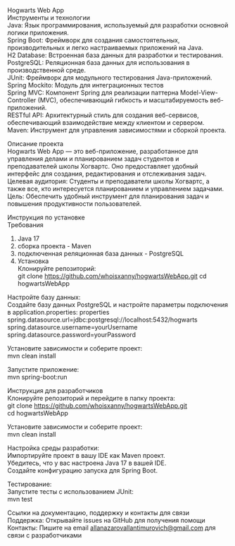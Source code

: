 Hogwarts Web App  
Инструменты и технологии  
Java: Язык программирования, используемый для разработки основной логики приложения.  
Spring Boot: Фреймворк для создания самостоятельных, производительных и легко настраиваемых приложений на Java.  
H2 Database: Встроенная база данных для разработки и тестирования.  
PostgreSQL: Реляционная база данных для использования в производственной среде.  
JUnit: Фреймворк для модульного тестирования Java-приложений.  
Spring Mockito: Модуль для интеграционных тестов  
Spring MVC: Компонент Spring для реализации паттерна Model-View-Controller (MVC), обеспечивающий гибкость и масштабируемость веб-приложений.  
RESTful API: Архитектурный стиль для создания веб-сервисов, обеспечивающий взаимодействие между клиентом и сервером.  
Maven: Инструмент для управления зависимостями и сборкой проекта.  

Описание проекта  
Hogwarts Web App — это веб-приложение, разработанное для управления делами и планированием задач студентов и преподавателей школы Хогвартс. Оно предоставляет удобный интерфейс для создания, редактирования и отслеживания задач.  
Целевая аудитория: Студенты и преподаватели школы Хогвартс, а также все, кто интересуется планированием и управлением задачами.  
Цель: Обеспечить удобный инструмент для планирования задач и повышения продуктивности пользователей.  
  
Инструкция по установке  
Требования  
1. Java 17  
2. сборка проекта - Maven  
3. подключенная реляционная база данных - PostgreSQL  
4. Установка  
Клонируйте репозиторий:  
git clone https://github.com/whoisxanny/hogwartsWebApp.git
cd hogwartsWebApp  
  
Настройте базу данных:  
Создайте базу данных PostgreSQL и настройте параметры подключения в application.properties:
properties  
spring.datasource.url=jdbc:postgresql://localhost:5432/hogwarts  
spring.datasource.username=yourUsername  
spring.datasource.password=yourPassword  

Установите зависимости и соберите проект:  
mvn clean install  

Запустите приложение:  
mvn spring-boot:run  

Инструкция для разработчиков  
Клонируйте репозиторий и перейдите в папку проекта:  
git clone https://github.com/whoisxanny/hogwartsWebApp.git  
cd hogwartsWebApp  

Установите зависимости и соберите проект:  
mvn clean install  

Настройка среды разработки:  
Импортируйте проект в вашу IDE как Maven проект.  
Убедитесь, что у вас настроена Java 17 в вашей IDE.  
Создайте конфигурацию запуска для Spring Boot.  

Тестирование:  
Запустите тесты с использованием JUnit:  
mvn test  

Ссылки на документацию, поддержку и контакты для связи   
Поддержка: Открывайте issues на GitHub для получения помощи  
Контакты: Пишите на email allanazarovallantimurovich@gmail.com для связи с разработчиками  

